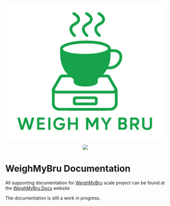 <div align="center">

<a href="https://031devstudios.github.io/weighmybru-docs/">
    <img src="/images/weighmybru_logo_green.png" alt="WeighMyBru" width="500" heigh="500">
  </a>

[![](https://dcbadge.limes.pink/api/server/HYp4TSEjSf)](https://discord.gg/HYp4TSEjSf "Join Discord Help Chat")
</div>

# WeighMyBru Documentation
All supporting documentation for [WeighMyBru] scale project can be found at the [WeighMyBru Docs] website<br>

The documentation is still a work in progress.


[WeighMyBru Docs]: https://031devstudios.github.io/weighmybru-docs/
[WeighMyBru]: https://github.com/031devstudios/WeighMyBru
